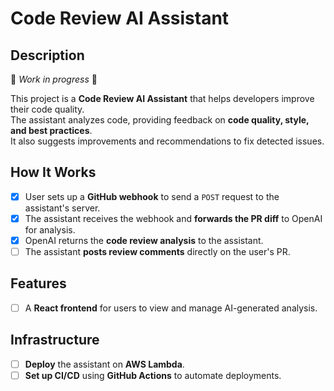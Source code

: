 # Code Review AI Assistant

## Description

🚧 *Work in progress* 🚧

This project is a **Code Review AI Assistant** that helps developers improve their code quality.  
The assistant analyzes code, providing feedback on **code quality, style, and best practices**.  
It also suggests improvements and recommendations to fix detected issues.

## How It Works

- [x] User sets up a **GitHub webhook** to send a `POST` request to the assistant's server.
- [x] The assistant receives the webhook and **forwards the PR diff** to OpenAI for analysis.
- [x] OpenAI returns the **code review analysis** to the assistant.
- [ ] The assistant **posts review comments** directly on the user's PR.

## Features

- [ ] A **React frontend** for users to view and manage AI-generated analysis.

## Infrastructure

- [ ] **Deploy** the assistant on **AWS Lambda**.
- [ ] **Set up CI/CD** using **GitHub Actions** to automate deployments.  
